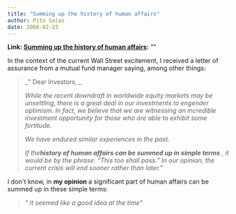 ```yaml
---
title: "Summing up the history of human affairs"
author: Pito Salas
date: 2008-02-23
---
```


**Link: [Summing up the history of human affairs](None):** ""

In the context of the current Wall Street excitement, I received a letter of
assurance from a mutual fund manager saying, among other things:

> _" Dear Investors, _
>
> _While the recent downdraft in worldwide equity markets may be unsettling,
> there is a great deal in our investments to engender optimism. In fact, we
> believe that we are witnessing an incredible investment opportunity for
> those who are able to exhibit some fortitude._
>
> _We have endured similar experiences in the past._
>
> _If the**history of human affairs can be summed up in simple terms** , it
> would be by the phrase: “This too shall pass.” In our opinion, the current
> crisis will end sooner rather than later."_

I don't know, in **my opinion** a significant part of human affairs can be
summed up in these simple terms:

> _" It seemed like a good idea at the time"_


